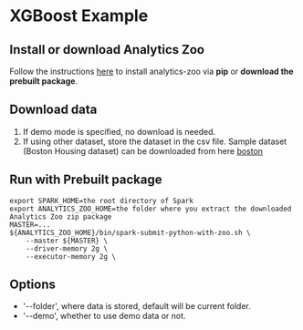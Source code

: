 # XGBoost Example

## Install or download Analytics Zoo
Follow the instructions [here](https://analytics-zoo.github.io/master/#PythonUserGuide/install/) to install analytics-zoo via __pip__ or __download the prebuilt package__.

## Download data
1. If demo mode is specified, no download is needed.
2. If using other dataset, store the dataset in the csv file. Sample dataset (Boston Housing dataset) can be downloaded from here [boston](http://course1.winona.edu/bdeppa/Stat%20425/Data/Boston_Housing.csv)

## Run with Prebuilt package
```
export SPARK_HOME=the root directory of Spark
export ANALYTICS_ZOO_HOME=the folder where you extract the downloaded Analytics Zoo zip package
MASTER=...
${ANALYTICS_ZOO_HOME}/bin/spark-submit-python-with-zoo.sh \
    --master ${MASTER} \
    --driver-memory 2g \
    --executor-memory 2g \
```

## Options
* '--folder', where data is stored, default will be current folder.
* '--demo', whether to use demo data or not. 
